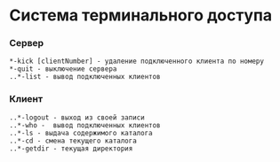 # Система терминального доступа
### Сервер

    *-kick [clientNumber] - удаление подключенного клиента по номеру
    *-quit - выключение сервера
    ..*-list - вывод подключенных клиентов

### Клиент

    ..*-logout - выход из своей записи
    ..*-who -  вывод подключенных клиентов
    ..*-ls - выдача содержимого каталога
    ..*-cd - смена текущего каталога
    ..*-getdir - текущая директория 

